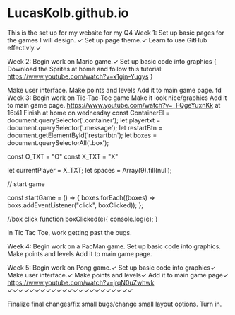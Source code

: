 # LucasKolb.github.io
This is the set up for my website for my Q4 
Week 1:
Set up basic pages for the games I will design. ✓
Set up page theme.✓
Learn to use GitHub effectivly.✓

Week 2:
Begin work on Mario game.✓
Set up basic code into graphics
{
Download the Sprites at home and follow this tutorial: https://www.youtube.com/watch?v=x1gin-Yugys
} 

Make user interface.
Make points and levels
Add it to main game page.
fd
Week 3:
Begin work on Tic-Tac-Toe game
Make it look nice/graphics
Add it to main game page.
https://www.youtube.com/watch?v=_FQgeYuxnKk at 16:41
Finish at home on wednesday
const ContainerEl = document.querySelector('.container');
let playertxt = document.querySelector('.message');
let restartBtn = document.getElementById('restartbtn');
let boxes = document.querySelectorAll('.box');

const O_TXT = "O"
const X_TXT = "X"


let currentPlayer = X_TXT;
let spaces = Array(9).fill(null);

// start game

const startGame = () => {
  boxes.forEach((boxes) => boxs.addEventListener("click", boxClicked));
};

//box click
function boxClicked(e){
  console.log(e);
}

In Tic Tac Toe, work getting past the bugs.


Week 4:
Begin work on a PacMan game.
Set up basic code into graphics.
Make points and levels
Add it to main game page.

Week 5:
Begin work on Pong game.✓
Set up basic code into graphics✓
Make user interface.✓
Make points and levels✓
Add it to main game page✓
https://www.youtube.com/watch?v=jrqN0uZwhwk ✓✓✓✓✓✓✓✓✓✓✓✓✓✓✓✓✓✓✓✓✓✓✓



Finalize final changes/fix small bugs/change small layout options.
Turn in.
